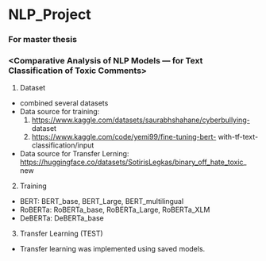 # NLP_Project
### For master thesis <br>
### <Comparative Analysis of NLP Models — for Text Classification of Toxic Comments><br>
1. Dataset <br>
* combined several datasets 
* Data source for training:
  1) https://www.kaggle.com/datasets/saurabhshahane/cyberbullying-
dataset
  2) https://www.kaggle.com/code/yemi99/fine-tuning-bert-
with-tf-text-classification/input
* Data source for Transfer Lerning:
  https://huggingface.co/datasets/SotirisLegkas/binary_off_hate_toxic_
new 
2. Training <br>
* BERT: BERT_base, BERT_Large, BERT_multilingual
* RoBERTa: RoBERTa_base, RoBERTa_Large, RoBERTa_XLM
* DeBERTa: DeBERTa_base

3. Transfer Learning (TEST)<br>
* Transfer learning was implemented using saved models.


